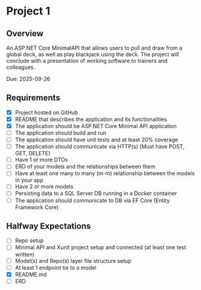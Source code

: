 # Project 1

## Overview

An ASP.NET Core MinimalAPI that allows users to pull and draw from a global deck, as well as play blackjack using the deck.
The project will conclude with a presentation of working software to trainers and colleagues.

Due: 2025-09-26

## Requirements

- [X] Project hosted on GitHub
- [X] README that describes the application and its functionalities
- [X] The application should be ASP.NET Core Minimal API application
- [ ] The application should build and run
- [ ] The application should have unit tests and at least 20% coverage
- [ ] The application should communicate via HTTP(s) (Must have POST, GET, DELETE)
- [ ] Have 1 or more DTOs
- [ ] ERD of your models and the relationships between them
- [ ] Have at least one many to many (m-m) relationship between the models in your app
- [ ] Have 2 or more models
- [ ] Persisting data to a SQL Server DB running in a Docker container
- [ ] The application should communicate to DB via EF Core (Entity Framework Core)

## Halfway Expectations

- [ ] Repo setup
- [ ] Minimal API and Xunit project setup and connected (at least one test written)
- [ ] Model(s) and Repo(s) layer file structure setup
- [ ] At least 1 endpoint tie to a model
- [X] README.md
- [ ] ERD
